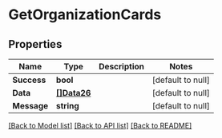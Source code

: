 # GetOrganizationCards

## Properties
Name | Type | Description | Notes
------------ | ------------- | ------------- | -------------
**Success** | **bool** |  | [default to null]
**Data** | [**[]Data26**](Data26.md) |  | [default to null]
**Message** | **string** |  | [default to null]

[[Back to Model list]](../README.md#documentation-for-models) [[Back to API list]](../README.md#documentation-for-api-endpoints) [[Back to README]](../README.md)

